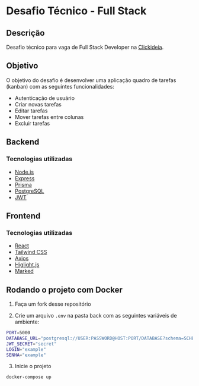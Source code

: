 # Desafio Técnico - Full Stack

## Descrição

Desafio técnico para vaga de Full Stack Developer na [Clickideia](http://clickideia.com.br/).

## Objetivo

O objetivo do desafio é desenvolver uma aplicação quadro de tarefas (kanban) com as seguintes funcionalidades:

- Autenticação de usuário
- Criar novas tarefas
- Editar tarefas
- Mover tarefas entre colunas
- Excluir tarefas

## Backend

### Tecnologias utilizadas

- [Node.js](https://nodejs.org/en/)
- [Express](https://expressjs.com/)
- [Prisma](https://www.prisma.io/)
- [PostgreSQL](https://www.postgresql.org/)
- [JWT](https://jwt.io/)

## Frontend

### Tecnologias utilizadas

- [React](https://reactjs.org/)
- [Tailwind CSS](https://tailwindcss.com/)
- [Axios]("https://axios-http.com/")
- [Higlight.js](https://highlightjs.org/)
- [Marked](https://marked.js.org/)

## Rodando o projeto com Docker

1. Faça um fork desse repositório

2. Crie um arquivo `.env` na pasta back com as seguintes variáveis de ambiente:

```bash
PORT=5000
DATABASE_URL="postgresql://USER:PASSWORD@HOST:PORT/DATABASE?schema=SCHEMA"
JWT_SECRET="secret"
LOGIN="example"
SENHA="example"
```

3. Inicie o projeto

```bash
docker-compose up
```
